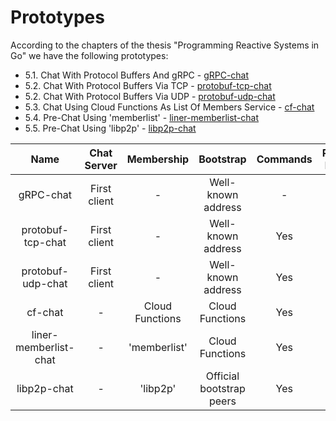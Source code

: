 # Prototypes

According to the chapters of the thesis "Programming Reactive Systems in Go" we have the following prototypes:

- 5.1. Chat With Protocol Buffers And gRPC - [gRPC-chat](gRPC-chat)
- 5.2. Chat With Protocol Buffers Via TCP - [protobuf-tcp-chat](protobuf-tcp-chat)
- 5.2. Chat With Protocol Buffers Via UDP - [protobuf-udp-chat](protobuf-udp-chat)
- 5.3. Chat Using Cloud Functions As List Of Members Service - [cf-chat](cf-chat)
- 5.4. Pre-Chat Using 'memberlist' - [liner-memberlist-chat](liner-memberlist-chat)
- 5.5. Pre-Chat Using 'libp2p' - [libp2p-chat](libp2p-chat)




|Name                 |Chat Server |Membership     |Bootstrap               |Commands|Protocol Buffers|UI     |
|:---:                |:---:       |:---:          |:---:                   |:---:   |:---:           |:---:  |
|gRPC-chat            |First client|-              |Well-known address      |-       |Yes             |'TUI'  |
|protobuf-tcp-chat    |First client|-              |Well-known address      |Yes     |Yes             |'TUI'  |
|protobuf-udp-chat    |First client|-              |Well-known address      |Yes     |Yes             |'TUI'  |
|cf-chat              |-           |Cloud Functions|Cloud Functions         |Yes     |Yes             |'TUI'  |
|liner-memberlist-chat|-           |'memberlist'   |Cloud Functions         |Yes     |Yes             |'liner'|
|libp2p-chat          |-           |'libp2p'       |Official bootstrap peers|Yes     | -              |'TUI'  |
